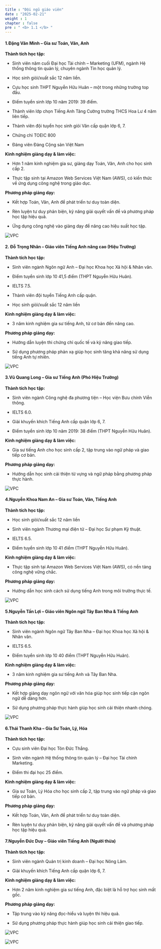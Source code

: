 ```yaml
---
title : "Đội ngũ giáo viên"
date : "2025-02-21"
weight : 1
chapter : false
pre : " <b> 1.1 </b> "
---
```

#### **1.Đặng Văn Minh** – Gia sư Toán, Văn, Anh 

**Thành tích học tập:**

+ Sinh viên năm cuối Đại học Tài chính – Marketing (UFM), ngành Hệ thống thông tin quản lý, chuyên ngành Tin học quản lý.

+ Học sinh giỏi/xuất sắc 12 năm liền.

+ Cựu học sinh THPT Nguyễn Hữu Huân – một trong những trường top đầu.

+ Điểm tuyển sinh lớp 10 năm 2019: 39 điểm.

+ Thành viên lớp chọn Tiếng Anh Tăng Cường trường THCS Hoa Lư 4 năm liên tiếp.

+ Thành viên đội tuyển học sinh giỏi Văn cấp quận lớp 6, 7.

+ Chứng chỉ TOEIC 800

+ Đảng viên Đảng Cộng sản Việt Nam

**Kinh nghiệm giảng dạy & làm việc:**

+ Hơn 1 năm kinh nghiệm gia sư, giảng dạy Toán, Văn, Anh cho học sinh cấp 2.

+ Thực tập sinh tại Amazon Web Services Việt Nam (AWS), có kiến thức về ứng dụng công nghệ trong giáo dục.

**Phương pháp giảng dạy:**

+ Kết hợp Toán, Văn, Anh để phát triển tư duy toàn diện.

+ Rèn luyện tư duy phản biện, kỹ năng giải quyết vấn đề và phương pháp học tập hiệu quả.

+ Ứng dụng công nghệ vào giảng dạy để nâng cao hiệu suất học tập.

![VPC](/minhvinheducation1/images/image34.png)

#### **2. Đỗ Trọng Nhân** – Giáo viên Tiếng Anh nâng cao (Hiệu Trưởng)

**Thành tích học tập:**

+ Sinh viên ngành Ngôn ngữ Anh – Đại học Khoa học Xã hội & Nhân văn.

+ Điểm tuyển sinh lớp 10 41,5 điểm (THPT Nguyễn Hữu Huân).

+ IELTS 7.5.

+ Thành viên đội tuyển Tiếng Anh cấp quận.

+ Học sinh giỏi/xuất sắc 12 năm liền

**Kinh nghiệm giảng dạy & làm việc:**

+ 3 năm kinh nghiệm gia sư tiếng Anh, từ cơ bản đến nâng cao.

**Phương pháp giảng dạy:**

+ Hướng dẫn luyện thi chứng chỉ quốc tế và kỹ năng giao tiếp.

+ Sử dụng phương pháp phản xạ giúp học sinh tăng khả năng sử dụng tiếng Anh tự nhiên.

![VPC](/minhvinheducation1/images/image32.png)

#### **3.Vũ Quang Long** – Gia sư Tiếng Anh (Phó Hiệu Trưởng)

**Thành tích học tập:**

+ Sinh viên ngành Công nghệ đa phương tiện – Học viện Bưu chính Viễn thông.

+ IELTS 6.0.

+ Giải khuyến khích Tiếng Anh cấp quận lớp 6, 7.

+ Điểm tuyển sinh lớp 10 năm 2019: 38 điểm (THPT Nguyễn Hữu Huân).

**Kinh nghiệm giảng dạy & làm việc:**

+ Gia sư tiếng Anh cho học sinh cấp 2, tập trung vào ngữ pháp và giao tiếp cơ bản.

**Phương pháp giảng dạy:**

+ Hướng dẫn học sinh cải thiện từ vựng và ngữ pháp bằng phương pháp thực hành.

![VPC](/minhvinheducation1/images/image36.png)

#### **4.Nguyễn Khoa Nam An** – Gia sư Toán, Văn, Tiếng Anh

**Thành tích học tập:**

+ Học sinh giỏi/xuất sắc 12 năm liền

+ Sinh viên ngành Thương mại điện tử – Đại học Sư phạm Kỹ thuật.

+ IELTS 6.5.

+ Điểm tuyển sinh lớp 10 41 điểm (THPT Nguyễn Hữu Huân).

**Kinh nghiệm giảng dạy & làm việc:**

+ Thực tập sinh tại Amazon Web Services Việt Nam (AWS), có nền tảng công nghệ vững chắc.

**Phương pháp giảng dạy:**

+ Hướng dẫn học sinh cách sử dụng tiếng Anh trong môi trường thực tế.

![VPC](/minhvinheducation1/images/image38.png)

#### **5.Nguyễn Tấn Lợi** – Giáo viên Ngôn ngữ Tây Ban Nha & Tiếng Anh
**Thành tích học tập:**

+ Sinh viên ngành Ngôn ngữ Tây Ban Nha – Đại học Khoa học Xã hội & Nhân văn.

+ IELTS 6.5.

+ Điểm tuyển sinh lớp 10 40 điểm (THPT Nguyễn Hữu Huân).

**Kinh nghiệm giảng dạy & làm việc:**

+ 3 năm kinh nghiệm gia sư tiếng Anh và Tây Ban Nha.

**Phương pháp giảng dạy:**

+ Kết hợp giảng dạy ngôn ngữ với văn hóa giúp học sinh tiếp cận ngôn ngữ dễ dàng hơn.

+ Sử dụng phương pháp thực hành giúp học sinh cải thiện nhanh chóng.

![VPC](/minhvinheducation1/images/image37.png)

#### **6.Thái Thanh Kha** – Gia Sư Toán, Lý, Hóa

**Thành tích học tập:** 

+ Cựu sinh viên Đại học Tôn Đức Thắng.

+ Sinh viên ngành Hệ thống thông tin quản lý – Đại học Tài chính Marketing.

+ Điểm thi đại học 25 điểm.

**Kinh nghiệm giảng dạy & làm việc:**

+ Gia sư Toán, Lý Hóa cho học sinh cấp 2, tập trung vào ngữ pháp và giao tiếp cơ bản.

**Phương pháp giảng dạy:**

+ Kết hợp Toán, Văn, Anh để phát triển tư duy toàn diện.

+ Rèn luyện tư duy phản biện, kỹ năng giải quyết vấn đề và phương pháp học tập hiệu quả.

#### **7.Nguyễn Đức Duy** – Giáo viên Tiếng Anh (Người thừa)
**Thành tích học tập:**
+ Sinh viên ngành Quản trị kinh doanh – Đại học Nông Lâm.

+ Giải khuyến khích Tiếng Anh cấp quận lớp 6, 7.

**Kinh nghiệm giảng dạy & làm việc:**

+ Hơn 2 năm kinh nghiệm gia sư tiếng Anh, đặc biệt là hỗ trợ học sinh mất gốc.

**Phương pháp giảng dạy:**

+ Tập trung vào kỹ năng đọc-hiểu và luyện thi hiệu quả.

+ Sử dụng phương pháp thực hành giúp học sinh cải thiện giao tiếp.

![VPC](/minhvinheducation1/images/image33.png)

![VPC](/minhvinheducation1/images/image35.png)